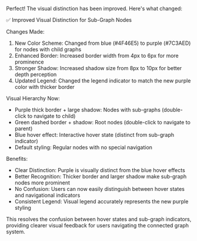 Perfect! The visual distinction has been improved. Here's what changed:

  ✅ Improved Visual Distinction for Sub-Graph Nodes

  Changes Made:

  1. New Color Scheme: Changed from blue (#4F46E5) to purple (#7C3AED) for nodes with child graphs
  2. Enhanced Border: Increased border width from 4px to 6px for more prominence
  3. Stronger Shadow: Increased shadow size from 8px to 10px for better depth perception
  4. Updated Legend: Changed the legend indicator to match the new purple color with thicker border

  Visual Hierarchy Now:

  - Purple thick border + large shadow: Nodes with sub-graphs (double-click to navigate to child)
  - Green dashed border + shadow: Root nodes (double-click to navigate to parent)
  - Blue hover effect: Interactive hover state (distinct from sub-graph indicator)
  - Default styling: Regular nodes with no special navigation

  Benefits:

  - Clear Distinction: Purple is visually distinct from the blue hover effects
  - Better Recognition: Thicker border and larger shadow make sub-graph nodes more prominent
  - No Confusion: Users can now easily distinguish between hover states and navigational indicators
  - Consistent Legend: Visual legend accurately represents the new purple styling

  This resolves the confusion between hover states and sub-graph indicators, providing clearer visual feedback for users navigating the connected graph system.
  